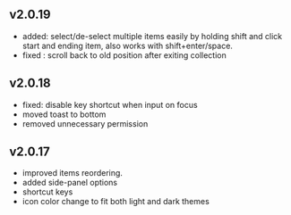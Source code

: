 ## v2.0.19

- added: select/de-select multiple items easily by holding shift and click start and ending item, also works with shift+enter/space.
- fixed : scroll back to old position after exiting collection

## v2.0.18

- fixed: disable key shortcut when input on focus
- moved toast to bottom
- removed unnecessary permission

## v2.0.17

- improved items reordering.
- added side-panel options
- shortcut keys
- icon color change to fit both light and dark themes
